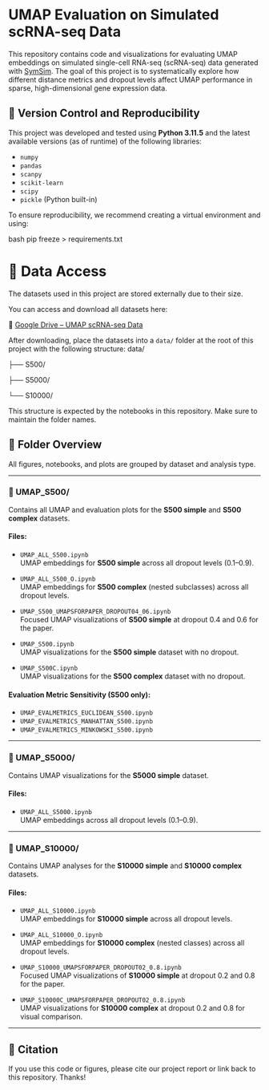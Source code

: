 
# UMAP Evaluation on Simulated scRNA-seq Data

This repository contains code and visualizations for evaluating UMAP embeddings on simulated single-cell RNA-seq (scRNA-seq) data generated with [SymSim](https://github.com/YosefLab/SymSim). The goal of this project is to systematically explore how different distance metrics and dropout levels affect UMAP performance in sparse, high-dimensional gene expression data.

## 🔁 Version Control and Reproducibility

This project was developed and tested using **Python 3.11.5** and the latest available versions (as of runtime) of the following libraries:

- `numpy`
- `pandas`
- `scanpy`
- `scikit-learn`
- `scipy`
- `pickle` (Python built-in)

To ensure reproducibility, we recommend creating a virtual environment and using:

bash
pip freeze > requirements.txt

# 📁 Data Access

The datasets used in this project are stored externally due to their size.

You can access and download all datasets here:

🔗 [Google Drive – UMAP scRNA-seq Data](https://drive.google.com/drive/folders/1JDoNXzZA_zlaCrL6FRGtp7H4gGrwB3-E?usp=sharing)

After downloading, place the datasets into a `data/` folder at the root of this project with the following structure:
data/

├── S500/

├── S5000/

└── S10000/

This structure is expected by the notebooks in this repository. Make sure to maintain the folder names.


## 📁 Folder Overview

All figures, notebooks, and plots are grouped by dataset and analysis type.

---

### 🔹 UMAP_S500/

Contains all UMAP and evaluation plots for the **S500 simple** and **S500 complex** datasets.

#### Files:
- `UMAP_ALL_S500.ipynb`  
  UMAP embeddings for **S500 simple** across all dropout levels (0.1–0.9).
  
- `UMAP_ALL_S500_O.ipynb`  
  UMAP embeddings for **S500 complex** (nested subclasses) across all dropout levels.

- `UMAP_S500_UMAPSFORPAPER_DROPOUT04_06.ipynb`  
  Focused UMAP visualizations of **S500 simple** at dropout 0.4 and 0.6 for the paper.

- `UMAP_S500.ipynb`  
  UMAP visualizations for the **S500 simple** dataset with no dropout.

- `UMAP_S500C.ipynb`  
  UMAP visualizations for the **S500 complex** dataset with no dropout.

#### Evaluation Metric Sensitivity (S500 only):

- `UMAP_EVALMETRICS_EUCLIDEAN_S500.ipynb`  
- `UMAP_EVALMETRICS_MANHATTAN_S500.ipynb`  
- `UMAP_EVALMETRICS_MINKOWSKI_S500.ipynb`  

---

### 🔹 UMAP_S5000/

Contains UMAP visualizations for the **S5000 simple** dataset.

#### Files:
- `UMAP_ALL_S5000.ipynb`  
  UMAP embeddings across all dropout levels (0.1–0.9).

---

### 🔹 UMAP_S10000/

Contains UMAP analyses for the **S10000 simple** and **S10000 complex** datasets.

#### Files:
- `UMAP_ALL_S10000.ipynb`  
  UMAP embeddings for **S10000 simple** across all dropout levels.

- `UMAP_ALL_S10000_O.ipynb`  
  UMAP embeddings for **S10000 complex** (nested classes) across all dropout levels.

- `UMAP_S10000_UMAPSFORPAPER_DROPOUT02_0.8.ipynb`  
  Focused UMAP visualizations of **S10000 simple** at dropout 0.2 and 0.8 for the paper.

- `UMAP_S10000C_UMAPSFORPAPER_DROPOUT02_0.8.ipynb`  
  UMAP visualizations for **S10000 complex** at dropout 0.2 and 0.8 for visual comparison.

---

## 📎 Citation

If you use this code or figures, please cite our project report or link back to this repository. Thanks!


